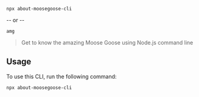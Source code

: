 `npx about-moosegoose-cli`

 -- or --

`amg`

> Get to know the amazing Moose Goose using Node.js command line

## Usage

To use this CLI, run the following command:

```sh
npx about-moosegoose-cli
```
